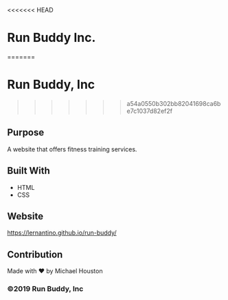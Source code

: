 <<<<<<< HEAD
# Run Buddy Inc.
=======
# Run Buddy, Inc
>>>>>>> a54a0550b302bb82041698ca6be7c1037d82ef2f

## Purpose
A website that offers fitness training services. 

## Built With
* HTML
* CSS

## Website
https://lernantino.github.io/run-buddy/

## Contribution
Made with ❤️ by Michael Houston

### ©️2019 Run Buddy, Inc 
